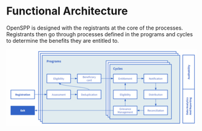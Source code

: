 # Functional Architecture

OpenSPP is designed with the registrants at the core of the processes. Registrants then go through processes
defined in the programs and cycles to determine the benefits they are entitled to.

![OpenSPP Overview](images/openspp_core.png)
